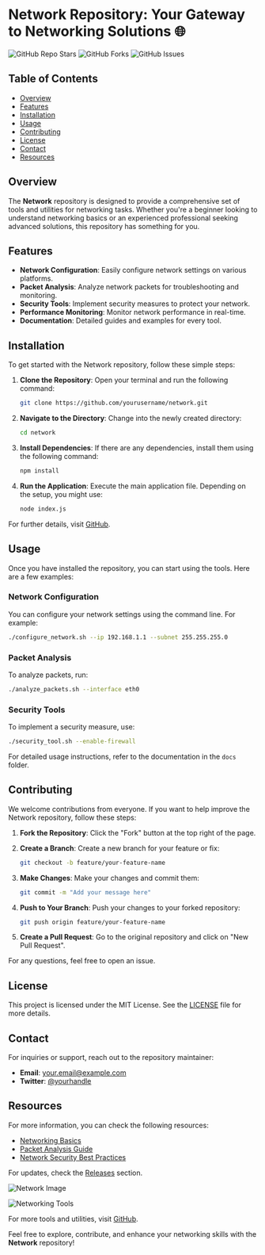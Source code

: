# Network Repository: Your Gateway to Networking Solutions 🌐

![GitHub Repo Stars](https://img.shields.io/github/stars/yourusername/network?style=social) ![GitHub Forks](https://img.shields.io/github/forks/yourusername/network?style=social) ![GitHub Issues](https://img.shields.io/github/issues/yourusername/network)

## Table of Contents

- [Overview](#overview)
- [Features](#features)
- [Installation](#installation)
- [Usage](#usage)
- [Contributing](#contributing)
- [License](#license)
- [Contact](#contact)
- [Resources](#resources)

## Overview

The **Network** repository is designed to provide a comprehensive set of tools and utilities for networking tasks. Whether you're a beginner looking to understand networking basics or an experienced professional seeking advanced solutions, this repository has something for you.

## Features

- **Network Configuration**: Easily configure network settings on various platforms.
- **Packet Analysis**: Analyze network packets for troubleshooting and monitoring.
- **Security Tools**: Implement security measures to protect your network.
- **Performance Monitoring**: Monitor network performance in real-time.
- **Documentation**: Detailed guides and examples for every tool.

## Installation

To get started with the Network repository, follow these simple steps:

1. **Clone the Repository**:
   Open your terminal and run the following command:

   ```bash
   git clone https://github.com/yourusername/network.git
   ```

2. **Navigate to the Directory**:
   Change into the newly created directory:

   ```bash
   cd network
   ```

3. **Install Dependencies**:
   If there are any dependencies, install them using the following command:

   ```bash
   npm install
   ```

4. **Run the Application**:
   Execute the main application file. Depending on the setup, you might use:

   ```bash
   node index.js
   ```

For further details, visit [GitHub](https://github.com).

## Usage

Once you have installed the repository, you can start using the tools. Here are a few examples:

### Network Configuration

You can configure your network settings using the command line. For example:

```bash
./configure_network.sh --ip 192.168.1.1 --subnet 255.255.255.0
```

### Packet Analysis

To analyze packets, run:

```bash
./analyze_packets.sh --interface eth0
```

### Security Tools

To implement a security measure, use:

```bash
./security_tool.sh --enable-firewall
```

For detailed usage instructions, refer to the documentation in the `docs` folder.

## Contributing

We welcome contributions from everyone. If you want to help improve the Network repository, follow these steps:

1. **Fork the Repository**:
   Click the "Fork" button at the top right of the page.

2. **Create a Branch**:
   Create a new branch for your feature or fix:

   ```bash
   git checkout -b feature/your-feature-name
   ```

3. **Make Changes**:
   Make your changes and commit them:

   ```bash
   git commit -m "Add your message here"
   ```

4. **Push to Your Branch**:
   Push your changes to your forked repository:

   ```bash
   git push origin feature/your-feature-name
   ```

5. **Create a Pull Request**:
   Go to the original repository and click on "New Pull Request".

For any questions, feel free to open an issue.

## License

This project is licensed under the MIT License. See the [LICENSE](LICENSE) file for more details.

## Contact

For inquiries or support, reach out to the repository maintainer:

- **Email**: your.email@example.com
- **Twitter**: [@yourhandle](https://twitter.com/yourhandle)

## Resources

For more information, you can check the following resources:

- [Networking Basics](https://www.networkingbasics.com)
- [Packet Analysis Guide](https://www.packetanalysisguide.com)
- [Network Security Best Practices](https://www.networksecuritybestpractices.com)

For updates, check the [Releases](https://github.com/yourusername/network/releases) section.

![Network Image](https://example.com/network-image.png)

![Networking Tools](https://example.com/networking-tools.png)

For more tools and utilities, visit [GitHub](https://github.com).

Feel free to explore, contribute, and enhance your networking skills with the **Network** repository!